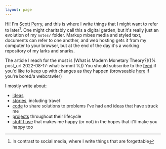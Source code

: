 ```yaml
---
layout: page
---
```


Hi! I'm [Scott Perry](about), and this is where I write things that I might want to refer to later[^social]. One might charitably call this a digital garden, but it's really just an evolution of my `notes/` folder. Markup mixes media and styled text, documents can refer to one another, and web hosting gets it from my computer to your browser, but at the end of the day it's a working repository of my larks and snarks.

The article I reach for the most is [What is Modern Monetary Theory?]({% post_url 2022-08-17-what-is-mmt %}) <!--The most popular page in terms of all-time traffic is [Project Typewriter](TODO).--> You should subscribe to the [feed](/feed.xml) if you'd like to keep up with changes as they happen (browseable [here](/blog) if you're bored/a webcrawler)

I mostly write about:

* [ideas](ideas)
* [stories](stories), including travel
* [code](code) to share solutions to problems I've had and ideas that have struck me
* [projects](projects) throughout their lifecycle
* [stuff I use](iusethis) that makes me happy (or not) in the hopes that it'll make you happy too

[^social]: In contrast to social media, where I write things that are forgettable

